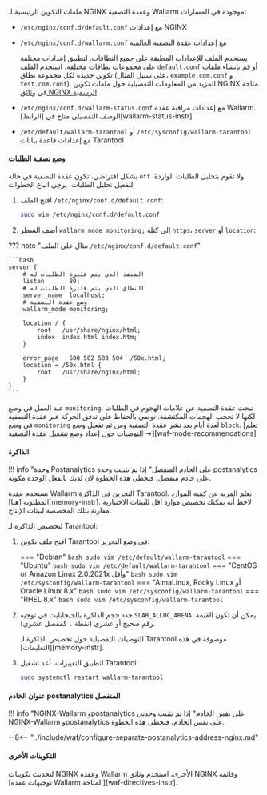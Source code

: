 ملفات التكوين الرئيسية لـ NGINX وعقدة التصفية Wallarm موجودة في المسارات:

* `/etc/nginx/conf.d/default.conf` مع إعدادات NGINX
* `/etc/nginx/conf.d/wallarm.conf` مع إعدادات عقدة التصفية العالمية

    يستخدم الملف للإعدادات المطبقة على جميع النطاقات. لتطبيق إعدادات مختلفة على مجموعات نطاقات مختلفة، استخدم الملف `default.conf` أو قم بإنشاء ملفات تكوين جديدة لكل مجموعة نطاق (على سبيل المثال، `example.com.conf` و `test.com.conf`). المزيد من المعلومات التفصيلية حول ملفات تكوين NGINX متاحة في [وثائق NGINX الرسمية](https://nginx.org/en/docs/beginners_guide.html).
* `/etc/nginx/conf.d/wallarm-status.conf` مع إعدادات مراقبة عقدة Wallarm. الوصف التفصيلي متاح في [الرابط][wallarm-status-instr]
* `/etc/default/wallarm-tarantool` أو `/etc/sysconfig/wallarm-tarantool` مع إعدادات قاعدة بيانات Tarantool

#### وضع تصفية الطلبات

بشكل افتراضي، تكون عقدة التصفية في حالة `off` ولا تقوم بتحليل الطلبات الواردة. لتفعيل تحليل الطلبات، يرجى اتباع الخطوات:

1. افتح الملف `/etc/nginx/conf.d/default.conf`:

    ```bash
    sudo vim /etc/nginx/conf.d/default.conf
    ```
2. أضف السطر `wallarm_mode monitoring;` إلى كتلة `https`، `server` أو `location`:

??? note "مثال على الملف `/etc/nginx/conf.d/default.conf`"

    ```bash
    server {
        # المنفذ الذي يتم فلترة الطلبات له
        listen       80;
        # النطاق الذي يتم فلترة الطلبات له
        server_name  localhost;
        # وضع عقدة التصفية
        wallarm_mode monitoring;

        location / {
            root   /usr/share/nginx/html;
            index  index.html index.htm;
        }

        error_page   500 502 503 504  /50x.html;
        location = /50x.html {
            root   /usr/share/nginx/html;
        }
    }
    ```

عند العمل في وضع `monitoring`، تبحث عقدة التصفية عن علامات الهجوم في الطلبات لكنها لا تحجب الهجمات المكتشفة. نوصي بالحفاظ على تدفق الحركة عبر عقدة التصفية في وضع `monitoring` لعدة أيام بعد نشر عقدة التصفية ومن ثم تفعيل وضع `block`. [تعلم التوصيات حول إعداد وضع تشغيل عقدة التصفية →][waf-mode-recommendations]

#### الذاكرة

!!! info "وحدة Postanalytics على الخادم المنفصل"
    إذا تم تثبيت وحدة postanalytics على خادم منفصل، فتخطى هذه الخطوة لأن لديك بالفعل الوحدة مكونة.

تستخدم عقدة Wallarm التخزين في الذاكرة Tarantool. تعلم المزيد عن كمية الموارد المطلوبة [هنا][memory-instr]. لاحظ أنه يمكنك تخصيص موارد أقل للبيئات الاختبارية مقارنة بتلك المخصصة لبيئات الإنتاج.

لتخصيص الذاكرة لـ Tarantool:

1. افتح ملف تكوين Tarantool في وضع التحرير:

    === "Debian"
        ``` bash
        sudo vim /etc/default/wallarm-tarantool
        ```
    === "Ubuntu"
        ``` bash
        sudo vim /etc/default/wallarm-tarantool
        ```
    === "CentOS or Amazon Linux 2.0.2021x وأقل"
        ``` bash
        sudo vim /etc/sysconfig/wallarm-tarantool
        ```
    === "AlmaLinux, Rocky Linux أو Oracle Linux 8.x"
        ``` bash
        sudo vim /etc/sysconfig/wallarm-tarantool
        ```
    === "RHEL 8.x"
        ``` bash
        sudo vim /etc/sysconfig/wallarm-tarantool
        ```
2. حدد حجم الذاكرة بالجيجابايت في توجيه `SLAB_ALLOC_ARENA`. يمكن أن تكون القيمة رقم صحيح أو عشري (نقطة `.` كمفصل عشري).

    التوصيات التفصيلية حول تخصيص الذاكرة لـ Tarantool موصوفة في هذه [التعليمات][memory-instr]. 
3. لتطبيق التغييرات، أعد تشغيل Tarantool:

    ```bash
    sudo systemctl restart wallarm-tarantool
    ```

#### عنوان الخادم postanalytics المنفصل

!!! info "NGINX-Wallarm وpostanalytics على نفس الخادم"
    إذا تم تثبيت وحدتي NGINX-Wallarm وpostanalytics على نفس الخادم، فتخطى هذه الخطوة.

--8<-- "../include/waf/configure-separate-postanalytics-address-nginx.md"

#### التكوينات الأخرى

لتحديث تكوينات NGINX وعقدة Wallarm الأخرى، استخدم وثائق NGINX وقائمة [توجيهات عقدة Wallarm المتاحة][waf-directives-instr].